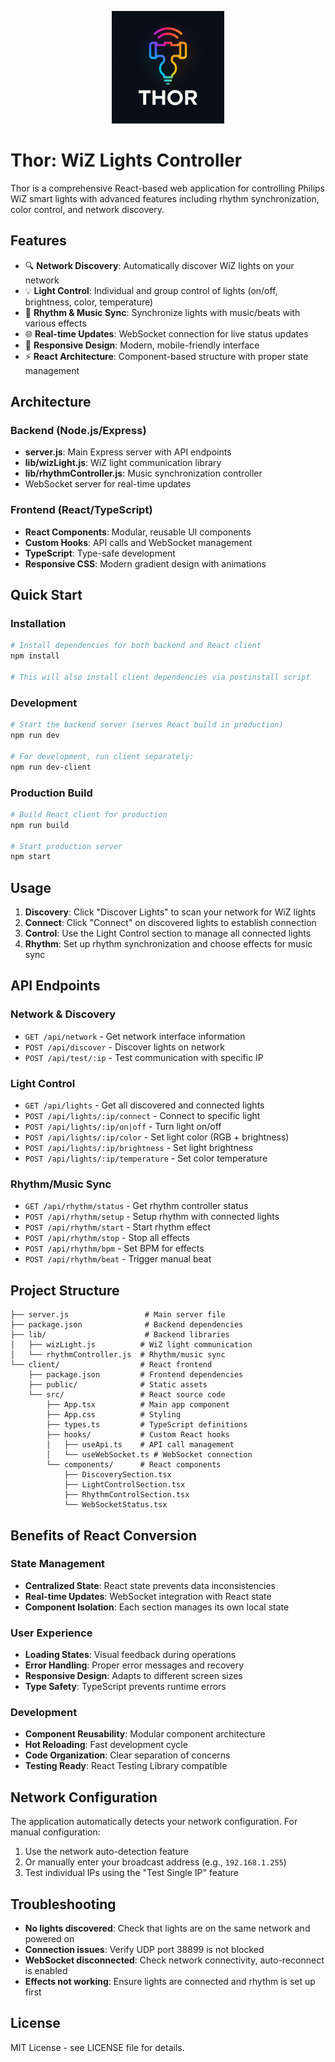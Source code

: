<p align="center">
  <img src="client/public/thor.png" alt="Thor Logo" width="180"/>
</p>

# Thor: WiZ Lights Controller

Thor is a comprehensive React-based web application for controlling Philips WiZ smart lights with advanced features including rhythm synchronization, color control, and network discovery.

## Features

- 🔍 **Network Discovery**: Automatically discover WiZ lights on your network
- 💡 **Light Control**: Individual and group control of lights (on/off, brightness, color, temperature)
- 🎵 **Rhythm & Music Sync**: Synchronize lights with music/beats with various effects
- 🌐 **Real-time Updates**: WebSocket connection for live status updates
- 📱 **Responsive Design**: Modern, mobile-friendly interface
- ⚡ **React Architecture**: Component-based structure with proper state management

## Architecture

### Backend (Node.js/Express)
- **server.js**: Main Express server with API endpoints
- **lib/wizLight.js**: WiZ light communication library
- **lib/rhythmController.js**: Music synchronization controller
- WebSocket server for real-time updates

### Frontend (React/TypeScript)
- **React Components**: Modular, reusable UI components
- **Custom Hooks**: API calls and WebSocket management
- **TypeScript**: Type-safe development
- **Responsive CSS**: Modern gradient design with animations

## Quick Start

### Installation
```bash
# Install dependencies for both backend and React client
npm install

# This will also install client dependencies via postinstall script
```

### Development
```bash
# Start the backend server (serves React build in production)
npm run dev

# For development, run client separately:
npm run dev-client
```

### Production Build
```bash
# Build React client for production
npm run build

# Start production server
npm start
```

## Usage

1. **Discovery**: Click "Discover Lights" to scan your network for WiZ lights
2. **Connect**: Click "Connect" on discovered lights to establish connection
3. **Control**: Use the Light Control section to manage all connected lights
4. **Rhythm**: Set up rhythm synchronization and choose effects for music sync

## API Endpoints

### Network & Discovery
- `GET /api/network` - Get network interface information
- `POST /api/discover` - Discover lights on network
- `POST /api/test/:ip` - Test communication with specific IP

### Light Control
- `GET /api/lights` - Get all discovered and connected lights
- `POST /api/lights/:ip/connect` - Connect to specific light
- `POST /api/lights/:ip/on|off` - Turn light on/off
- `POST /api/lights/:ip/color` - Set light color (RGB + brightness)
- `POST /api/lights/:ip/brightness` - Set light brightness
- `POST /api/lights/:ip/temperature` - Set color temperature

### Rhythm/Music Sync
- `GET /api/rhythm/status` - Get rhythm controller status
- `POST /api/rhythm/setup` - Setup rhythm with connected lights
- `POST /api/rhythm/start` - Start rhythm effect
- `POST /api/rhythm/stop` - Stop all effects
- `POST /api/rhythm/bpm` - Set BPM for effects
- `POST /api/rhythm/beat` - Trigger manual beat

## Project Structure

```
├── server.js                 # Main server file
├── package.json              # Backend dependencies
├── lib/                      # Backend libraries
│   ├── wizLight.js          # WiZ light communication
│   └── rhythmController.js  # Rhythm/music sync
└── client/                  # React frontend
    ├── package.json         # Frontend dependencies
    ├── public/              # Static assets
    └── src/                 # React source code
        ├── App.tsx          # Main app component
        ├── App.css          # Styling
        ├── types.ts         # TypeScript definitions
        ├── hooks/           # Custom React hooks
        │   ├── useApi.ts    # API call management
        │   └── useWebSocket.ts # WebSocket connection
        └── components/      # React components
            ├── DiscoverySection.tsx
            ├── LightControlSection.tsx
            ├── RhythmControlSection.tsx
            └── WebSocketStatus.tsx
```

## Benefits of React Conversion

### State Management
- **Centralized State**: React state prevents data inconsistencies
- **Real-time Updates**: WebSocket integration with React state
- **Component Isolation**: Each section manages its own local state

### User Experience
- **Loading States**: Visual feedback during operations
- **Error Handling**: Proper error messages and recovery
- **Responsive Design**: Adapts to different screen sizes
- **Type Safety**: TypeScript prevents runtime errors

### Development
- **Component Reusability**: Modular component architecture
- **Hot Reloading**: Fast development cycle
- **Code Organization**: Clear separation of concerns
- **Testing Ready**: React Testing Library compatible

## Network Configuration

The application automatically detects your network configuration. For manual configuration:

1. Use the network auto-detection feature
2. Or manually enter your broadcast address (e.g., `192.168.1.255`)
3. Test individual IPs using the "Test Single IP" feature

## Troubleshooting

- **No lights discovered**: Check that lights are on the same network and powered on
- **Connection issues**: Verify UDP port 38899 is not blocked
- **WebSocket disconnected**: Check network connectivity, auto-reconnect is enabled
- **Effects not working**: Ensure lights are connected and rhythm is set up first

## License

MIT License - see LICENSE file for details. 